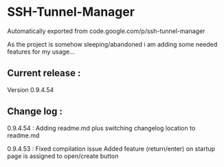 # SSH-Tunnel-Manager
Automatically exported from code.google.com/p/ssh-tunnel-manager

As the project is somehow sleeping/abandoned i am adding some needed features for my usage... 

Current release : 
-----------------

Version 0.9.4.54


Change log : 
------------


0.9.4.54 :
Adding readme.md plus switching changelog location to readme.md

0.9.4.53 :
Fixed compilation issue
Added feature (return/enter) on startup page is assigned to open/create button 
